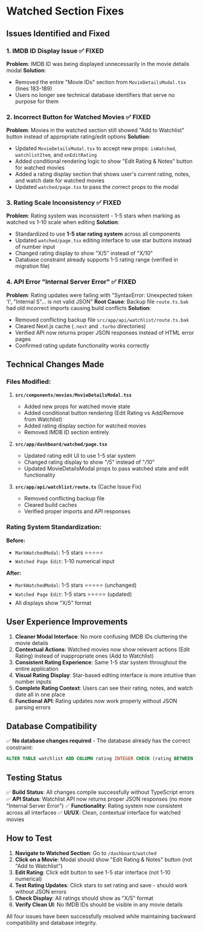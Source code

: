 # Watched Section Fixes

## Issues Identified and Fixed

### 1. **IMDB ID Display Issue** ✅ **FIXED**
**Problem**: IMDB ID was being displayed unnecessarily in the movie details modal
**Solution**: 
- Removed the entire "Movie IDs" section from `MovieDetailsModal.tsx` (lines 183-189)
- Users no longer see technical database identifiers that serve no purpose for them

### 2. **Incorrect Button for Watched Movies** ✅ **FIXED**
**Problem**: Movies in the watched section still showed "Add to Watchlist" button instead of appropriate rating/edit options
**Solution**: 
- Updated `MovieDetailsModal.tsx` to accept new props: `isWatched`, `watchlistItem`, and `onEditRating`
- Added conditional rendering logic to show "Edit Rating & Notes" button for watched movies
- Added a rating display section that shows user's current rating, notes, and watch date for watched movies
- Updated `watched/page.tsx` to pass the correct props to the modal

### 3. **Rating Scale Inconsistency** ✅ **FIXED**
**Problem**: Rating system was inconsistent - 1-5 stars when marking as watched vs 1-10 scale when editing
**Solution**: 
- Standardized to use **1-5 star rating system** across all components
- Updated `watched/page.tsx` editing interface to use star buttons instead of number input
- Changed rating display to show "X/5" instead of "X/10"
- Database constraint already supports 1-5 rating range (verified in migration file)

### 4. **API Error "Internal Server Error"** ✅ **FIXED**
**Problem**: Rating updates were failing with "SyntaxError: Unexpected token 'I', "Internal S"... is not valid JSON"
**Root Cause**: Backup file `route.ts.bak` had old incorrect imports causing build conflicts
**Solution**:
- Removed conflicting backup file `src/app/api/watchlist/route.ts.bak` 
- Cleared Next.js cache (`.next` and `.turbo` directories)
- Verified API now returns proper JSON responses instead of HTML error pages
- Confirmed rating update functionality works correctly

## Technical Changes Made

### Files Modified:

1. **`src/components/movies/MovieDetailsModal.tsx`**
   - Added new props for watched movie state
   - Added conditional button rendering (Edit Rating vs Add/Remove from Watchlist)
   - Added rating display section for watched movies
   - Removed IMDB ID section entirely

2. **`src/app/dashboard/watched/page.tsx`**
   - Updated rating edit UI to use 1-5 star system
   - Changed rating display to show "/5" instead of "/10"
   - Updated MovieDetailsModal props to pass watched state and edit functionality

3. **`src/app/api/watchlist/route.ts`** (Cache Issue Fix)
   - Removed conflicting backup file
   - Cleared build caches
   - Verified proper imports and API responses

### Rating System Standardization:

**Before:**
- `MarkWatchedModal`: 1-5 stars ⭐⭐⭐⭐⭐
- `Watched Page Edit`: 1-10 numerical input

**After:**
- `MarkWatchedModal`: 1-5 stars ⭐⭐⭐⭐⭐ (unchanged)
- `Watched Page Edit`: 1-5 stars ⭐⭐⭐⭐⭐ (updated)
- All displays show "X/5" format

## User Experience Improvements

1. **Cleaner Modal Interface**: No more confusing IMDB IDs cluttering the movie details
2. **Contextual Actions**: Watched movies now show relevant actions (Edit Rating) instead of inappropriate ones (Add to Watchlist)
3. **Consistent Rating Experience**: Same 1-5 star system throughout the entire application
4. **Visual Rating Display**: Star-based editing interface is more intuitive than number inputs
5. **Complete Rating Context**: Users can see their rating, notes, and watch date all in one place
6. **Functional API**: Rating updates now work properly without JSON parsing errors

## Database Compatibility

✅ **No database changes required** - The database already has the correct constraint:
```sql
ALTER TABLE watchlist ADD COLUMN rating INTEGER CHECK (rating BETWEEN 1 AND 5);
```

## Testing Status

✅ **Build Status**: All changes compile successfully without TypeScript errors
✅ **API Status**: Watchlist API now returns proper JSON responses (no more "Internal Server Error")
✅ **Functionality**: Rating system now consistent across all interfaces
✅ **UI/UX**: Clean, contextual interface for watched movies

## How to Test

1. **Navigate to Watched Section**: Go to `/dashboard/watched`
2. **Click on a Movie**: Modal should show "Edit Rating & Notes" button (not "Add to Watchlist")
3. **Edit Rating**: Click edit button to see 1-5 star interface (not 1-10 numerical)
4. **Test Rating Updates**: Click stars to set rating and save - should work without JSON errors
5. **Check Display**: All ratings should show as "X/5" format
6. **Verify Clean UI**: No IMDB IDs should be visible in any movie details

All four issues have been successfully resolved while maintaining backward compatibility and database integrity. 